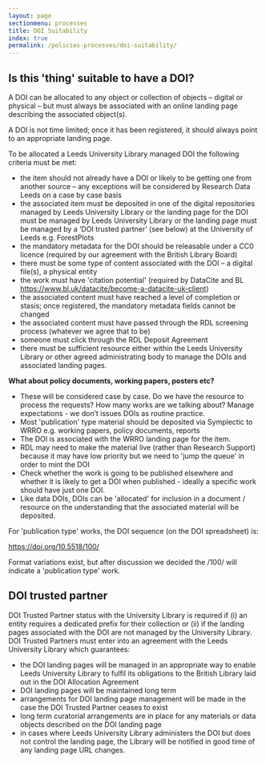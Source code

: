 ```yaml
---
layout: page
sectionmenu: processes
title: DOI Suitability
index: true
permalink: /policies-processes/doi-suitability/
---
```


## Is this 'thing' suitable to have a DOI?

A DOI can be allocated to any object or collection of objects – digital or physical – but must always be associated with an online landing page describing the associated object(s).  

A DOI is not time limited; once it has been registered, it should always point to an appropriate landing page. 

To be allocated a Leeds University Library managed DOI the following criteria must be met:  

* the item should not already have a DOI or likely to be getting one from another source – any exceptions will be considered by Research Data Leeds on a case by case basis  
* the associated item must be deposited in one of the digital repositories managed by Leeds University Library or the landing page for the DOI must be managed by Leeds University Library or the landing page must be managed by a ‘DOI trusted partner’ (see below) at the University of Leeds e.g. ForestPlots 
* the mandatory metadata for the DOI should be releasable under a CC0 licence (required by our agreement with the British Library Board)  
* there must be some type of content associated with the DOI – a digital file(s), a physical entity  
* the work must have 'citation potential' (required by DataCite and BL <https://www.bl.uk/datacite/become-a-datacite-uk-client>) 
* the associated content must have reached a level of completion or stasis; once registered, the mandatory metadata fields cannot be changed  
* the associated content must have passed through the RDL screening process (whatever we agree that to be) 
* someone must click through the RDL Deposit Agreement
* there must be sufficient resource either within the Leeds University Library or other agreed administrating body to manage the DOIs and associated landing pages.  

**What about policy documents, working papers, posters etc?**

* These will be considered case by case. Do we have the resource to process the requests? How many works are we talking about? Manage expectations - we don’t issues DOIs as routine practice. 
* Most 'publication' type material should be deposited via Symplectic to WRRO e.g. working papers, policy documents, reports 
* The DOI is associated with the WRRO landing page for the item. 
* RDL may need to make the material live (rather than Research Support) because it may have low priority but we need to 'jump the queue' in order to mint the DOI 
* Check whether the work is going to be published elsewhere and whether it is likely to get a DOI when published - ideally a specific work should have just one DOI. 
* Like data DOIs, DOIs can be 'allocated' for inclusion in a document / resource on the understanding that the associated material will be deposited. 

For 'publication type' works, the DOI sequence (on the DOI spreadsheet) is: 

https://doi.org/10.5518/100/ 

Format variations exist, but after discussion we decided the /100/ will indicate a 'publication type' work.

## DOI trusted partner  

DOI Trusted Partner status with the University Library is required if (i) an entity requires a dedicated prefix for their collection or (ii) if the landing pages associated with the DOI are not managed by the University Library. DOI Trusted Partners must enter into an agreement with the Leeds University Library which guarantees:  
* the DOI landing pages will be managed in an appropriate way to enable Leeds University Library to fulfil its obligations to the British Library laid out in the DOI Allocation Agreement  
* DOI landing pages will be maintained long term  
* arrangements for DOI landing page management will be made in the case the DOI Trusted Partner ceases to exist  
* long term curatorial arrangements are in place for any materials or data objects described on the DOI landing page  
* in cases where Leeds University Library administers the DOI but does not control the landing page, the Library will be notified in good time of any landing page URL changes.